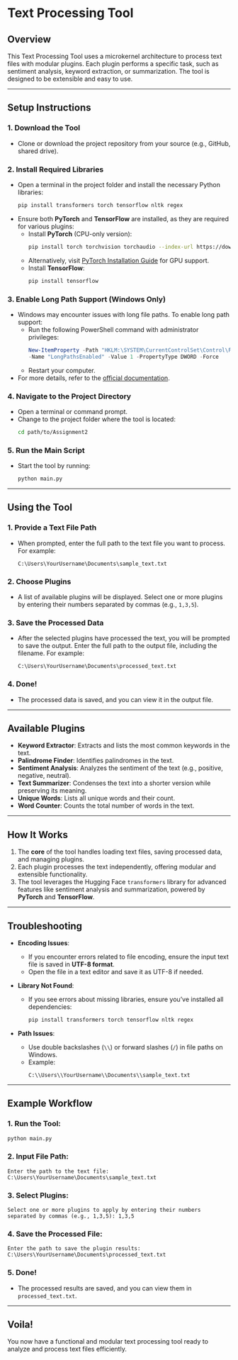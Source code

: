 
# **Text Processing Tool**

## **Overview**
This Text Processing Tool uses a microkernel architecture to process text files with modular plugins. Each plugin performs a specific task, such as sentiment analysis, keyword extraction, or summarization. The tool is designed to be extensible and easy to use.

---

## **Setup Instructions**

### 1. **Download the Tool**
- Clone or download the project repository from your source (e.g., GitHub, shared drive).

### 2. **Install Required Libraries**
- Open a terminal in the project folder and install the necessary Python libraries:
  ```bash
  pip install transformers torch tensorflow nltk regex
  ```
- Ensure both **PyTorch** and **TensorFlow** are installed, as they are required for various plugins:
  - Install **PyTorch** (CPU-only version):
    ```bash
    pip install torch torchvision torchaudio --index-url https://download.pytorch.org/whl/cpu
    ```
  - Alternatively, visit [PyTorch Installation Guide](https://pytorch.org/get-started/locally/) for GPU support.
  - Install **TensorFlow**:
    ```bash
    pip install tensorflow
    ```

### 3. **Enable Long Path Support (Windows Only)**
- Windows may encounter issues with long file paths. To enable long path support:
  - Run the following PowerShell command with administrator privileges:
    ```powershell
    New-ItemProperty -Path "HKLM:\SYSTEM\CurrentControlSet\Control\FileSystem" `
    -Name "LongPathsEnabled" -Value 1 -PropertyType DWORD -Force
    ```
  - Restart your computer.
- For more details, refer to the [official documentation](https://pip.pypa.io/warnings/enable-long-paths).

### 4. **Navigate to the Project Directory**
- Open a terminal or command prompt.
- Change to the project folder where the tool is located:
  ```bash
  cd path/to/Assignment2
  ```

### 5. **Run the Main Script**
- Start the tool by running:
  ```bash
  python main.py
  ```

---

## **Using the Tool**

### 1. **Provide a Text File Path**
- When prompted, enter the full path to the text file you want to process. For example:
  ```
  C:\Users\YourUsername\Documents\sample_text.txt
  ```

### 2. **Choose Plugins**
- A list of available plugins will be displayed. Select one or more plugins by entering their numbers separated by commas (e.g., `1,3,5`).

### 3. **Save the Processed Data**
- After the selected plugins have processed the text, you will be prompted to save the output. Enter the full path to the output file, including the filename. For example:
  ```
  C:\Users\YourUsername\Documents\processed_text.txt
  ```

### 4. **Done!**
- The processed data is saved, and you can view it in the output file.

---

## **Available Plugins**

- **Keyword Extractor**: Extracts and lists the most common keywords in the text.
- **Palindrome Finder**: Identifies palindromes in the text.
- **Sentiment Analysis**: Analyzes the sentiment of the text (e.g., positive, negative, neutral).
- **Text Summarizer**: Condenses the text into a shorter version while preserving its meaning.
- **Unique Words**: Lists all unique words and their count.
- **Word Counter**: Counts the total number of words in the text.

---

## **How It Works**
1. The **core** of the tool handles loading text files, saving processed data, and managing plugins.
2. Each plugin processes the text independently, offering modular and extensible functionality.
3. The tool leverages the Hugging Face `transformers` library for advanced features like sentiment analysis and summarization, powered by **PyTorch** and **TensorFlow**.

---

## **Troubleshooting**

- **Encoding Issues**:
  - If you encounter errors related to file encoding, ensure the input text file is saved in **UTF-8 format**.
  - Open the file in a text editor and save it as UTF-8 if needed.

- **Library Not Found**:
  - If you see errors about missing libraries, ensure you’ve installed all dependencies:
    ```bash
    pip install transformers torch tensorflow nltk regex
    ```

- **Path Issues**:
  - Use double backslashes (`\\`) or forward slashes (`/`) in file paths on Windows.
  - Example:
    ```
    C:\\Users\\YourUsername\\Documents\\sample_text.txt
    ```

---

## **Example Workflow**

### 1. **Run the Tool**:
```bash
python main.py
```

### 2. **Input File Path**:
```
Enter the path to the text file: C:\Users\YourUsername\Documents\sample_text.txt
```

### 3. **Select Plugins**:
```
Select one or more plugins to apply by entering their numbers separated by commas (e.g., 1,3,5): 1,3,5
```

### 4. **Save the Processed File**:
```
Enter the path to save the plugin results: C:\Users\YourUsername\Documents\processed_text.txt
```

### 5. **Done!**
- The processed results are saved, and you can view them in `processed_text.txt`.

---

## **Voila!**
You now have a functional and modular text processing tool ready to analyze and process text files efficiently.

